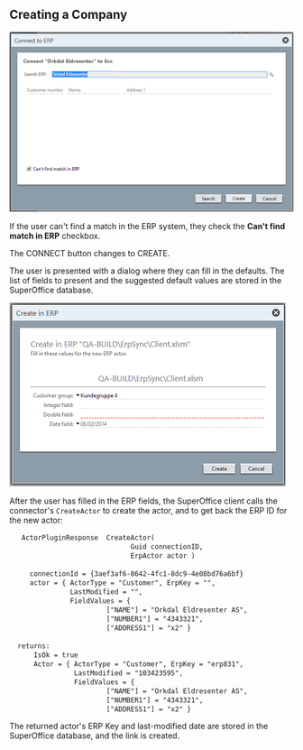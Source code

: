 <properties date="2016-05-11"
SortOrder="11"
/>

Creating a Company
------------------

![](connect-create.png)

If the user can't find a match in the ERP system, they check the **Can't find match in ERP** checkbox.

The CONNECT button changes to CREATE.

The user is presented with a dialog where they can fill in the defaults. The list of fields to present and the suggested default values are stored in the SuperOffice database.

![](connect-defaults.png)

After the user has filled in the ERP fields, the SuperOffice client calls the connector's `CreateActor` to create the actor, and to get back the ERP ID for the new actor:

```
   ActorPluginResponse  CreateActor(
                              Guid connectionID, 
                              ErpActor actor )

     connectionId = {3aef3af6-8642-4fc1-8dc9-4e08bd76a6bf}
     actor = { ActorType = "Customer", ErpKey = "",
               LastModified = "", 
               FieldValues = { 
                        ["NAME"] = "Orkdal Eldresenter AS",
                        ["NUMBER1"] = "4343321",
                        ["ADDRESS1"] = "x2" }

  returns:
      IsOk = true
      Actor = { ActorType = "Customer", ErpKey = "erp831",
                LastModified = "103423595", 
                FieldValues = { 
                        ["NAME"] = "Orkdal Eldresenter AS",
                        ["NUMBER1"] = "4343321",
                        ["ADDRESS1"] = "x2" }
```

The returned actor's ERP Key and last-modified date are stored in the SuperOffice database, and the link is created.
